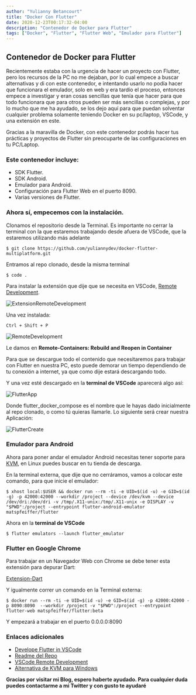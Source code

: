```yaml
---
author: "Yulianny Betancourt"
title: "Docker Con Flutter"
date: 2020-12-23T00:17:32-04:00
description: "Contenedor de Docker para Flutter"
tags: ["Docker", "Flutter", "Flutter Web", "Emulador para Flutter"]
---
```


## Contenedor de Docker para Flutter

Recientemente estaba con la urgencia de hacer un proyecto con Flutter, pero los recursos de la PC no me dejaban, por lo cual empece a buscar alternativas y di con este contenedor, e intentando usarlo no podía hacer que funcionara el emulador, solo en web y era tardío el proceso, entonces empece a investigar y eran cosas sencillas que tenía que hacer para que todo funcionara que para otros pueden ser más sencillas o complejas, y por lo mucho que me ha ayudado, se los dejo aquí para que puedan solventar cualquier problema solamente teniendo Docker en su pc/laptop, VSCode, y una extensión en este.

Gracias a la maravilla de Docker, con este contenedor podrás hacer tus prácticas y proyectos de Flutter sin preocuparte de las configuraciones en tu PC/Laptop.

### Este contenedor incluye:

- SDK Flutter.
- SDK Android.
- Emulador para Android.
- Configuración para Flutter Web en el puerto 8090.
- Varias versiones de Flutter.


### Ahora sí, empecemos con la instalación.

Clonamos el repositorio desde la Terminal. Es importante no cerrar la terminal con la que estaremos trabajando desde afuera de VSCode, que la estaremos utilizando más adelante

` $ git clone https://github.com/yuliannydev/docker-flutter-multiplatform.git `

Entramos al repo clonado, desde la misma terminal

` $ code . `

Para instalar la extensión que dije que se necesita en VSCode, [Remote Development](https://marketplace.visualstudio.com/items?itemName=ms-vscode-remote.vscode-remote-extensionpack).

![ExtensionRemoteDevelopment](https://i.imgur.com/CxZ6sUq.png)

Una vez instalada:

` Ctrl + Shift + P `

![RemoteDevelopment](https://i.imgur.com/dIgz3NK.png)

Le damos en **Remote-Containers: Rebuild and Reopen in Container**

Para que se descargue todo el contenido que necesitaremos para trabajar con Flutter en nuestra PC, esto puede demorar un tiempo dependiendo de tu conexión a internet, ya que como dije estará descargando todo.

Y una vez esté descargado en la **terminal de VSCode** aparecerá algo así:

![FlutterApp](https://i.imgur.com/rIiW1s8.png)

Donde flutter_docker_compose es el nombre que le hayas dado inicialmente al repo clonado, o como tú quieras llamarle. Lo siguiente será crear nuestra Aplicación:


![FlutterCreate](https://i.imgur.com/AEIMQFg.png)


### Emulador para Android

Ahora para poner andar el emulador Android necesitas tener soporte para [KVM](https://www.linux-kvm.org/page/Main_Page), en Linux puedes buscar en tu tienda de descarga.

En la terminal externa, que dije que no cerráramos, vamos a colocar este comando, para que inicie el emulador:

` $ xhost local:$USER && docker run --rm -ti -e UID=$(id -u) -e GID=$(id -g) -p 42000:42000 --workdir /project --device /dev/kvm --device /dev/dri:/dev/dri -v /tmp/.X11-unix:/tmp/.X11-unix -e DISPLAY -v "$PWD":/project --entrypoint flutter-android-emulator  matspfeiffer/flutter `

Ahora en la **terminal de VSCode**

` $ flutter emulators --launch flutter_emulator `

### Flutter en Google Chrome

Para trabajar en un Navegador Web con Chrome se debe tener esta extensión para depurar Dart:

[Extension-Dart](https://chrome.google.com/webstore/detail/dart-debug-extension/eljbmlghnomdjgdjmbdekegdkbabckhm)

Y igualmente correr un comando en la Terminal externa:

` $ docker run --rm -ti -e UID=$(id -u) -e GID=$(id -g) -p 42000:42000 -p 8090:8090  --workdir /project -v "$PWD":/project --entrypoint flutter-web matspfeiffer/flutter:beta `

Y empezará a trabajar en el puerto 0.0.0.0:8090

### Enlaces adicionales
- [Develope Flutter in VSCode](https://dev.to/matsp/develop-flutter-in-a-vs-code-devcontainer-350g)
- [Readme del Repo](https://github.com/yuliannydev/docker-flutter-multiplatform/blob/main/README.md)
- [VSCode Remote Development](https://code.visualstudio.com/docs/remote/remote-overview)
- [Alternativa de KVM para Windows](https://www.profesionalreview.com/2019/01/06/habilitar-hyper-v-windows-10/)


**Gracias por visitar mi Blog, espero haberte ayudado. Para cualquier duda puedes contactarme a mi Twitter y con gusto te ayudaré**
